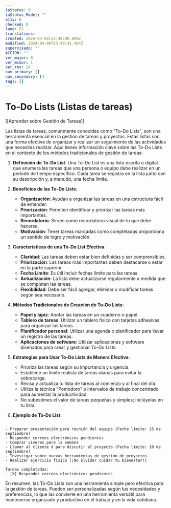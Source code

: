 ```yaml
---
iaStatus: 0
iaStatus_Model: ""
a11y: 0
checked: 0
lang: ES
translations: 
created: 2024-04-06T23:49:00.809Z
modified: 2024-04-06T23:49:41.464Z
supervisado: ""
ACCION: ""
ver_major: 0
ver_minor: 1
ver_rev: 24
nav_primary: []
nav_secondary: []
tags: []
---
```

# To-Do Lists (Listas de tareas)

[[Aprender sobre Gestión de Tareas]]

Las listas de tareas, comúnmente conocidas como "To-Do Lists", son una herramienta esencial en la gestión de tareas y proyectos. Estas listas son una forma efectiva de organizar y realizar un seguimiento de las actividades que necesitas realizar. Aquí tienes información clave sobre las To-Do Lists en el contexto de los métodos tradicionales de gestión de tareas:

1. **Definición de To-Do List**: Una To-Do List es una lista escrita o digital que enumera las tareas que una persona o equipo debe realizar en un período de tiempo específico. Cada tarea se registra en la lista junto con su descripción y, a menudo, una fecha límite.
    
2. **Beneficios de las To-Do Lists**:
    
    - **Organización**: Ayudan a organizar las tareas en una estructura fácil de entender.
    - **Priorización**: Permiten identificar y priorizar las tareas más importantes.
    - **Recordatorio**: Sirven como recordatorio visual de lo que debe hacerse.
    - **Motivación**: Tener tareas marcadas como completadas proporciona un sentido de logro y motivación.
    
1. **Características de una To-Do List Efectiva**:
    
    - **Claridad**: Las tareas deben estar bien definidas y ser comprensibles.
    - **Priorización**: Las tareas más importantes deben destacarse o estar en la parte superior.
    - **Fecha Límite**: Es útil incluir fechas límite para las tareas.
    - **Actualización**: La lista debe actualizarse regularmente a medida que se completan las tareas.
    - **Flexibilidad**: Debe ser fácil agregar, eliminar o modificar tareas según sea necesario.

1. **Métodos Tradicionales de Creación de To-Do Lists**:
    
    - **Papel y lápiz**: Anotar las tareas en un cuaderno o papel.
    - **Tablero de tareas**: Utilizar un tablero físico con tarjetas adhesivas para organizar las tareas.
    - **Planificador personal**: Utilizar una agenda o planificador para llevar un registro de las tareas.
    - **Aplicaciones de software**: Utilizar aplicaciones y software diseñados para crear y gestionar To-Do Lists.
    
1. **Estrategias para Usar To-Do Lists de Manera Efectiva**:
    
    - Prioriza las tareas según su importancia y urgencia.
    - Establece un límite realista de tareas diarias para evitar la sobrecarga.
    - Revisa y actualiza tu lista de tareas al comienzo y al final del día.
    - Utiliza la técnica "Pomodoro" o intervalos de trabajo concentrado para aumentar la productividad.
    - No subestimes el valor de tareas pequeñas y simples; inclúyelas en tu lista.

1. **Ejemplo de To-Do List**:

```

- Preparar presentación para reunión del equipo (Fecha límite: 15 de septiembre)
- Responder correos electrónicos pendientes
- Comprar víveres para la semana
- Llamar al cliente X para discutir el proyecto (Fecha límite: 10 de septiembre)
- Investigar sobre nuevas herramientas de gestión de proyectos
- Realizar ejercicio físico (¡No olvidar cuidar tu bienestar!)

Tareas completadas:
- [X] Responder correos electrónicos pendientes

```

En resumen, las To-Do Lists son una herramienta simple pero efectiva para la gestión de tareas. Pueden ser personalizadas según tus necesidades y preferencias, lo que las convierte en una herramienta versátil para mantenerse organizado y productivo en el trabajo y en la vida cotidiana.
